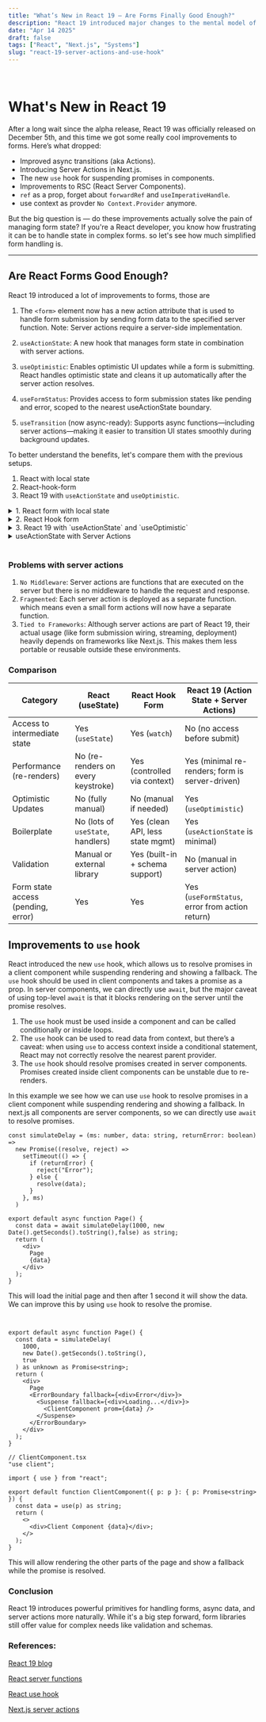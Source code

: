 ```yaml
---
title: "What’s New in React 19 — Are Forms Finally Good Enough?"
description: "React 19 introduced major changes to the mental model of components and data fetching. From server actions to the new `use` hook, Let’s break it all down."
date: "Apr 14 2025"
draft: false
tags: ["React", "Next.js", "Systems"]
slug: "react-19-server-actions-and-use-hook"
---
```


<br>

# What's New in React 19

After a long wait since the alpha release, React 19 was officially released on December 5th, and this time we got some really cool improvements to forms. Here’s what dropped:

- Improved async transitions (aka Actions).
- Introducing Server Actions in Next.js.
- The new `use` hook for suspending promises in components.
- Improvements to RSC (React Server Components).
- `ref` as a prop, forget about `forwardRef` and `useImperativeHandle`.
- use context as provder `No Context.Provider` anymore.

But the big question is — do these improvements actually solve the pain of managing form state? If you're a React developer, you know how frustrating it can be to handle state in complex forms. so let's see how much simplified form handling is.

---

## Are React Forms Good Enough?

React 19 introduced a lot of improvements to forms, those are

1. The `<form>` element now has a new action attribute that is used to handle form submission by sending form data to the specified server function. Note: Server actions require a server-side implementation.

2. `useActionState`: A new hook that manages form state in combination with server actions.

3. `useOptimistic`: Enables optimistic UI updates while a form is submitting. React handles optimistic state and cleans it up automatically after the server action resolves.

4. `useFormStatus`: Provides access to form submission states like pending and error, scoped to the nearest useActionState boundary.

5. `useTransition` (now async-ready): Supports async functions—including server actions—making it easier to transition UI states smoothly during background updates.

To better understand the benefits, let's compare them with the previous setups.

1. React with local state
2. React-hook-form
3. React 19 with `useActionState` and `useOptimistic`.

<details>
<summary>1. React form with local state</summary>

```tsx
import { useState } from "react";
import { Input } from "@/components/ui/input";
import { Button } from "@/components/ui/button";

type FormState = {
    title: string;
    content: string;
    error?: string;
};

export default function NormalForm() {
    const [formData, setFormData] = useState<FormState>({
        title: "",
        content: "",
    });

    const [optimistic, setOptimistic] = useState<FormState>({
        title: "",
        content: "",
    });

    const [isSubmitting, setIsSubmitting] = useState(false);

    async function handleSubmit(e: React.FormEvent<HTMLFormElement>) {
        e.preventDefault();
        setIsSubmitting(true);
        setOptimistic({ ...formData });
        setFormData((prev) => ({ ...prev, error: undefined }));
        try {
            await createPostAction(formData);
        } catch {
            setFormData((prev) => ({
                ...prev,
                error: "Failed to create post",
            }));
        } finally {
            setIsSubmitting(false);
        }
    }

    return (
        <div className="max-w-md mx-auto p-4 space-y-4">
            {formData.error && <p className="text-red-500 font-semibold">{formData.error}</p>}

            <form onSubmit={handleSubmit} className="space-y-4">
                <Input
                    name="title"
                    value={formData.title}
                    onChange={(e) => setFormData((f) => ({ ...f, title: e.target.value }))}
                    placeholder="Title"
                />

                <Input
                    name="content"
                    value={formData.content}
                    onChange={(e) => setFormData((f) => ({ ...f, content: e.target.value }))}
                    placeholder="Content"
                />

                <Button type="submit" disabled={isSubmitting} className="w-full">
                    {isSubmitting ? "Submitting..." : "Submit"}
                </Button>
            </form>

            <div className="mt-6 space-y-1 text-sm text-muted-foreground">
                <p>
                    <strong>Optimistic Title:</strong> {optimistic.title}
                </p>
                <p>
                    <strong>Optimistic Content:</strong> {optimistic.content}
                </p>
            </div>
        </div>
    );
}

async function createPostAction(data: FormState): Promise<void> {
    return new Promise((resolve, reject) => {
        setTimeout(() => {
            if (data.title === "error" || data.content === "error") {
                reject(new Error("Fake post error"));
            } else {
                resolve();
            }
        }, 1000);
    });
}
```

</details>

<details>
<summary>2. React Hook form</summary>

```tsx
import { useState } from "react";
import { useForm } from "react-hook-form";
import { z } from "zod";
import { zodResolver } from "@hookform/resolvers/zod";
import { Input } from "@/components/ui/input";
import { Button } from "@/components/ui/button";
import {
    Form,
    FormControl,
    FormField,
    FormItem,
    FormLabel,
    FormMessage,
} from "@/components/ui/form";

const formSchema = z.object({
    title: z
        .string()
        .min(1, "Title is required")
        .refine((val) => val !== "error", {
            message: `Invalid value`,
        }),
    content: z
        .string()
        .min(1, "Content is required")
        .refine((val) => val !== "error", {
            message: `Invalid value`,
        }),
});

type FormValues = z.infer<typeof formSchema>;

export default function RHFForm() {
    const form = useForm<FormValues>({
        resolver: zodResolver(formSchema),
        defaultValues: {
            title: "",
            content: "",
        },
    });

    const [optimistic, setOptimistic] = useState<FormValues>({
        title: "",
        content: "",
    });

    const [isSubmitting, setIsSubmitting] = useState(false);
    const [error, setError] = useState<string | null>(null);

    async function onSubmit(data: FormValues) {
        setIsSubmitting(true);
        setOptimistic(data);
        setError(null);

        try {
            await createPostAction(data);
            // form.reset();
        } catch (err: unknown) {
            console.log(err);
            setError("Failed to create post");
        } finally {
            setIsSubmitting(false);
        }
    }

    return (
        <div className="max-w-md mx-auto p-4 space-y-4">
            {error && <p className="text-red-500 font-semibold">{error}</p>}

            <Form {...form}>
                <form onSubmit={form.handleSubmit(onSubmit)} className="space-y-4">
                    <FormField
                        control={form.control}
                        name="title"
                        render={({ field }) => (
                            <FormItem>
                                <FormLabel>Title</FormLabel>
                                <FormControl>
                                    <Input placeholder="Title" disabled={isSubmitting} {...field} />
                                </FormControl>
                                <FormMessage />
                            </FormItem>
                        )}
                    />

                    <FormField
                        control={form.control}
                        name="content"
                        render={({ field }) => (
                            <FormItem>
                                <FormLabel>Content</FormLabel>
                                <FormControl>
                                    <Input
                                        placeholder="Content"
                                        disabled={isSubmitting}
                                        {...field}
                                    />
                                </FormControl>
                                <FormMessage />
                            </FormItem>
                        )}
                    />
                    <Button type="submit" disabled={isSubmitting} className="w-full">
                        {isSubmitting ? "Submitting..." : "Submit"}
                    </Button>
                </form>
            </Form>

            <div className="mt-6 space-y-1 text-sm text-muted-foreground">
                <p>
                    <strong>Optimistic Title:</strong> {optimistic.title}
                </p>
                <p>
                    <strong>Optimistic Content:</strong> {optimistic.content}
                </p>
            </div>
        </div>
    );
}

async function createPostAction(data: FormValues): Promise<void> {
    return new Promise((resolve, reject) => {
        setTimeout(() => {
            if (data.title === "error" || data.content === "error") {
                reject(new Error("Fake post error"));
            } else {
                resolve();
            }
        }, 1000);
    });
}
```

</details>

<details>
<summary>3. React 19 with `useActionState` and `useOptimistic`</summary>

```tsx
import { useActionState, useOptimistic } from "react";
import { createPostAction } from "./action";
import { useFormStatus } from "react-dom";
import { Button } from "@/components/ui/button";
import { Input } from "@/components/ui/input";

export type FormState = {
    title: string;
    content: string;
    error?: string;
};

export function FormWithActionState() {
    const [optimisticData, setOptimisticData] = useOptimistic<FormState>({
        title: "",
        content: "",
    });

    const handleOptimisticUpdate = (previousState: FormState, formData: FormData) => {
        const title = formData.get("title") as string;
        const content = formData.get("content") as string;
        setOptimisticData({ title, content });

        return createPostAction(previousState, formData);
    };

    const [formState, formAction, isSubmitting] = useActionState<FormState, FormData>(
        handleOptimisticUpdate,
        {
            title: "",
            content: "",
        },
    );

    if (formState.error) {
        return <h1 className="text-red-600">Error: {formState.error}</h1>;
    }

    return (
        <div className="p-4">
            {isSubmitting && <p>Submitting form...</p>}
            <form action={formAction} className="space-y-3">
                <TitleInput defaultValue={formState.title} />
                <ContentInput defaultValue={formState.content} />
                <Button type="submit" className="bg-black text-white px-4 py-2 rounded">
                    Submit
                </Button>
            </form>

            <div className="mt-6 text-sm text-neutral-600 dark:text-neutral-300">
                <p>
                    <strong>Optimistic Title:</strong> {optimisticData.title}
                </p>
                <p>
                    <strong>Optimistic Content:</strong> {optimisticData.content}
                </p>
            </div>
        </div>
    );
}

function TitleInput({ defaultValue }: { defaultValue: string }) {
    const { pending } = useFormStatus();
    if (pending) return <p>Loading title field...</p>;

    return (
        <Input
            type="text"
            name="title"
            defaultValue={defaultValue}
            className="w-full border border-gray-300 px-2 py-1 rounded"
            placeholder="Enter title"
            disabled={pending}
        />
    );
}

function ContentInput({ defaultValue }: { defaultValue: string }) {
    const { pending } = useFormStatus();

    if (pending) return <p>Loading content field...</p>;

    return (
        <Input
            type="text"
            name="content"
            defaultValue={defaultValue}
            className="w-full border border-gray-300 px-2 py-1 rounded"
            placeholder="Enter content"
            disabled={pending}
        />
    );
}
```

</details>

<details>
<summary> useActionState with Server Actions</summary>

```tsx
"use server";
import { FormState } from "./ServerAction";

export async function createPostAction(
    prevState: FormState,
    payload: FormData,
): Promise<FormState> {
    const title = payload.get("title") as string;
    const content = payload.get("content") as string;

    if (title === "error" || content === "error") {
        return { ...prevState, error: "Failed to create post" };
    }

    return { title, content };
}
```

</details>

<br>

### Problems with server actions

1. `No Middleware`: Server actions are functions that are executed on the server but there is no middleware to handle the request and response.
2. `Fragmented`: Each server action is deployed as a separate function. which means even a small form actions will now have a separate function.
3. `Tied to Frameworks`: Although server actions are part of React 19, their actual usage (like form submission wiring, streaming, deployment) heavily depends on frameworks like Next.js. This makes them less portable or reusable outside these environments.

### Comparison

| Category                           | React (useState)                   | React Hook Form                  | React 19 (Action State + Server Actions)        |
| ---------------------------------- | ---------------------------------- | -------------------------------- | ----------------------------------------------- |
| Access to intermediate state       | Yes (`useState`)                   | Yes (`watch`)                    | No (no access before submit)                    |
| Performance (re-renders)           | No (re-renders on every keystroke) | Yes (controlled via context)     | Yes (minimal re-renders; form is server-driven) |
| Optimistic Updates                 | No (fully manual)                  | No (manual if needed)            | Yes (`useOptimistic`)                           |
| Boilerplate                        | No (lots of `useState`, handlers)  | Yes (clean API, less state mgmt) | Yes (`useActionState` is minimal)               |
| Validation                         | Manual or external library         | Yes (built-in + schema support)  | No (manual in server action)                    |
| Form state access (pending, error) | Yes                                | Yes                              | Yes (`useFormStatus`, error from action return) |

## Improvements to `use` hook

React introduced the new `use` hook, which allows us to resolve promises in a client component while suspending rendering and showing a fallback. The `use` hook should be used in client components and takes a promise as a prop. In server components, we can directly use `await`, but the major caveat of using top-level `await` is that it blocks rendering on the server until the promise resolves.

1. The `use` hook must be used inside a component and can be called conditionally or inside loops.
2. The `use` hook can be used to read data from context, but there’s a caveat: when using `use` to access context inside a conditional statement, React may not correctly resolve the nearest parent provider.
3. The `use` hook should resolve promises created in server components. Promises created inside client components can be unstable due to re-renders.

In this example we see how we can use `use` hook to resolve promises in a client component while suspending rendering and showing a fallback. In next.js all components are server components, so we can directly use `await` to resolve promises.

```tsx
const simulateDelay = (ms: number, data: string, returnError: boolean) =>
  new Promise((resolve, reject) =>
    setTimeout(() => {
      if (returnError) {
        reject("Error");
      } else {
        resolve(data);
      }
    }, ms)
  )

export default async function Page() {
  const data = await simulateDelay(1000, new Date().getSeconds().toString(),false) as string;
  return (
    <div>
      Page
      {data}
    </div>
  );
}
```

This will load the initial page and then after 1 second it will show the data. We can improve this by using `use` hook to resolve the promise.

```tsx


export default async function Page() {
  const data = simulateDelay(
    1000,
    new Date().getSeconds().toString(),
    true
  ) as unknown as Promise<string>;
  return (
    <div>
      Page
      <ErrorBoundary fallback={<div>Error</div>}>
        <Suspense fallback={<div>Loading...</div>}>
          <ClientComponent prom={data} />
        </Suspense>
      </ErrorBoundary>
    </div>
  );
}

// ClientComponent.tsx
"use client";

import { use } from "react";

export default function ClientComponent({ p: p }: { p: Promise<string> }) {
  const data = use(p) as string;
  return (
    <>
      <div>Client Component {data}</div>;
    </>
  );
}

```
This will allow rendering the other parts of the page and show a fallback while the promise is resolved.


### Conclusion

React 19 introduces powerful primitives for handling forms, async data, and server actions more naturally. While it's a big step forward, form libraries still offer value for complex needs like validation and schemas.


### References:
[React 19 blog](https://react.dev/blog/2024/12/05/react-19#server-actions)

[React server functions](https://react.dev/reference/rsc/server-functions)

[React use hook](https://react.dev/reference/react/use#streaming-data-from-server-to-client)

[Next.js server actions](https://nextjs.org/docs/app/building-your-application/data-fetching/server-actions-and-mutations)
